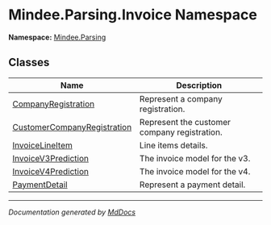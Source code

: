 ﻿<!--  
  <auto-generated>   
    The contents of this file were generated by a tool.  
    Changes to this file may be list if the file is regenerated  
  </auto-generated>   
-->

# Mindee.Parsing.Invoice Namespace

**Namespace:** [Mindee.Parsing](../index.md)  

## Classes

| Name                                                                | Description                                  |
| ------------------------------------------------------------------- | -------------------------------------------- |
| [CompanyRegistration](CompanyRegistration/index.md)                 | Represent a company registration.            |
| [CustomerCompanyRegistration](CustomerCompanyRegistration/index.md) | Represent the customer company registration. |
| [InvoiceLineItem](InvoiceLineItem/index.md)                         | Line items details.                          |
| [InvoiceV3Prediction](InvoiceV3Prediction/index.md)                 | The invoice model for the v3.                |
| [InvoiceV4Prediction](InvoiceV4Prediction/index.md)                 | The invoice model for the v4.                |
| [PaymentDetail](PaymentDetail/index.md)                             | Represent a payment detail.                  |

___

*Documentation generated by [MdDocs](https://github.com/ap0llo/mddocs)*

